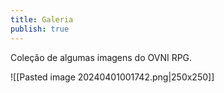 ```yaml
---
title: Galeria
publish: true
---
```

Coleção de algumas imagens do OVNI RPG.

![[Pasted image 20240401001742.png|250x250]]